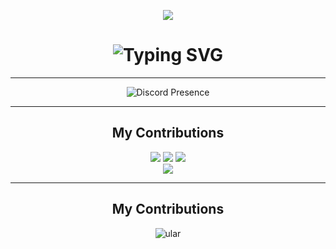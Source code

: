 <p align="center">
  <img src="https://i.imgur.com/pEfO8tJ.gif" />
</p>

<h1 align="center">
  <img src="https://readme-typing-svg.demolab.com?font=Josefin+Sans&size=25&duration=2400&pause=100&color=51A6D3&center=true&width=435&lines=Hello+There;Im+Abyan+Khairi+Risha" alt="Typing SVG" />
</h1>

<hr>

<div align="center">

![Discord Presence](https://lanyard.kyrie25.me/api/657961428304527399)

</div>

<hr>

<div align="center">
  <h2> My Contributions </h2>
<p align="center"><img src="https://img.shields.io/badge/HTML5-E34F26?style=for-the-badge&logo=html5&logoColor=white"/> <img src="https://img.shields.io/badge/css3%20-%231572B6.svg?&style=for-the-badge&logo=css3&logoColor=white"/>
<img src="https://img.shields.io/badge/javascript%20-%23323330.svg?&style=for-the-badge&logo=javascript&logoColor=%23F7DF1E"/><br><img src="https://img.shields.io/badge/PHP-777BB4?style=for-the-badge&logo=php&logoColor=white">
</p>
</div>

<hr>

<div align="center">
  <h2> My Contributions </h2>
  <img alt="ular" src="https://raw.githubusercontent.com/abyanKhairi/abyanKhairi/output/github-contribution-grid-snake.svg" />
  
  <br/><br/><br/>
</div>
